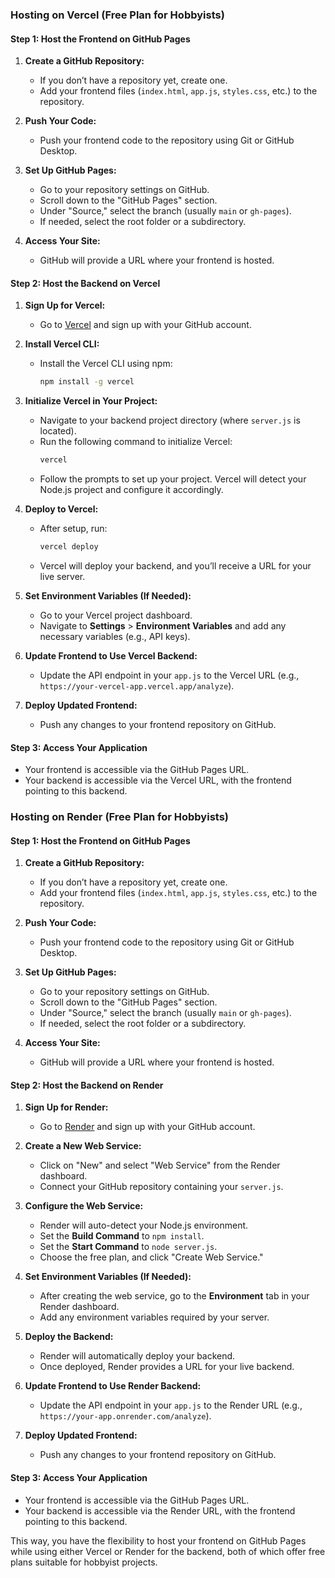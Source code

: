 ### Hosting on Vercel (Free Plan for Hobbyists)

#### Step 1: Host the Frontend on GitHub Pages

1. **Create a GitHub Repository:**
   - If you don’t have a repository yet, create one.
   - Add your frontend files (`index.html`, `app.js`, `styles.css`, etc.) to the repository.

2. **Push Your Code:**
   - Push your frontend code to the repository using Git or GitHub Desktop.

3. **Set Up GitHub Pages:**
   - Go to your repository settings on GitHub.
   - Scroll down to the "GitHub Pages" section.
   - Under "Source," select the branch (usually `main` or `gh-pages`).
   - If needed, select the root folder or a subdirectory.

4. **Access Your Site:**
   - GitHub will provide a URL where your frontend is hosted.

#### Step 2: Host the Backend on Vercel

1. **Sign Up for Vercel:**
   - Go to [Vercel](https://vercel.com/) and sign up with your GitHub account.

2. **Install Vercel CLI:**
   - Install the Vercel CLI using npm:
     ```bash
     npm install -g vercel
     ```

3. **Initialize Vercel in Your Project:**
   - Navigate to your backend project directory (where `server.js` is located).
   - Run the following command to initialize Vercel:
     ```bash
     vercel
     ```
   - Follow the prompts to set up your project. Vercel will detect your Node.js project and configure it accordingly.

4. **Deploy to Vercel:**
   - After setup, run:
     ```bash
     vercel deploy
     ```
   - Vercel will deploy your backend, and you’ll receive a URL for your live server.

5. **Set Environment Variables (If Needed):**
   - Go to your Vercel project dashboard.
   - Navigate to **Settings** > **Environment Variables** and add any necessary variables (e.g., API keys).

6. **Update Frontend to Use Vercel Backend:**
   - Update the API endpoint in your `app.js` to the Vercel URL (e.g., `https://your-vercel-app.vercel.app/analyze`).

7. **Deploy Updated Frontend:**
   - Push any changes to your frontend repository on GitHub.

#### Step 3: Access Your Application

- Your frontend is accessible via the GitHub Pages URL.
- Your backend is accessible via the Vercel URL, with the frontend pointing to this backend.


### Hosting on Render (Free Plan for Hobbyists)

#### Step 1: Host the Frontend on GitHub Pages

1. **Create a GitHub Repository:**
   - If you don’t have a repository yet, create one.
   - Add your frontend files (`index.html`, `app.js`, `styles.css`, etc.) to the repository.

2. **Push Your Code:**
   - Push your frontend code to the repository using Git or GitHub Desktop.

3. **Set Up GitHub Pages:**
   - Go to your repository settings on GitHub.
   - Scroll down to the "GitHub Pages" section.
   - Under "Source," select the branch (usually `main` or `gh-pages`).
   - If needed, select the root folder or a subdirectory.

4. **Access Your Site:**
   - GitHub will provide a URL where your frontend is hosted.

#### Step 2: Host the Backend on Render

1. **Sign Up for Render:**
   - Go to [Render](https://render.com/) and sign up with your GitHub account.

2. **Create a New Web Service:**
   - Click on "New" and select "Web Service" from the Render dashboard.
   - Connect your GitHub repository containing your `server.js`.

3. **Configure the Web Service:**
   - Render will auto-detect your Node.js environment.
   - Set the **Build Command** to `npm install`.
   - Set the **Start Command** to `node server.js`.
   - Choose the free plan, and click "Create Web Service."

4. **Set Environment Variables (If Needed):**
   - After creating the web service, go to the **Environment** tab in your Render dashboard.
   - Add any environment variables required by your server.

5. **Deploy the Backend:**
   - Render will automatically deploy your backend.
   - Once deployed, Render provides a URL for your live backend.

6. **Update Frontend to Use Render Backend:**
   - Update the API endpoint in your `app.js` to the Render URL (e.g., `https://your-app.onrender.com/analyze`).

7. **Deploy Updated Frontend:**
   - Push any changes to your frontend repository on GitHub.

#### Step 3: Access Your Application

- Your frontend is accessible via the GitHub Pages URL.
- Your backend is accessible via the Render URL, with the frontend pointing to this backend.

This way, you have the flexibility to host your frontend on GitHub Pages while using either Vercel or Render for the backend, both of which offer free plans suitable for hobbyist projects.
